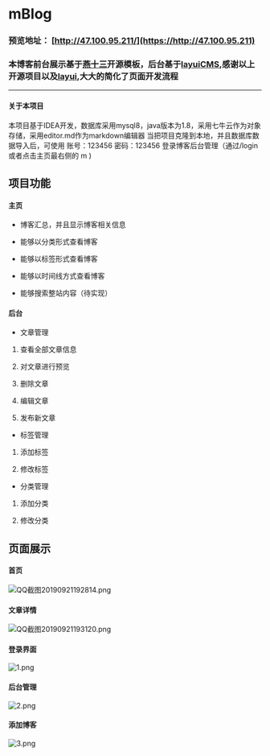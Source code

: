 # mBlog
### 预览地址： [http://47.100.95.211/](https://http://47.100.95.211)

### 本博客前台展示基于[燕十三](https://gitee.com/yssgit/events "燕十三")开源模板，后台基于[layuiCMS](http://layuicms.com/v2/index.html),感谢以上开源项目以及[layui](https://github.com/sentsin/layui/),大大的简化了页面开发流程


------------

#### 关于本项目
本项目基于IDEA开发，数据库采用mysql8，java版本为1.8，采用七牛云作为对象存储，采用editor.md作为markdown编辑器
当把项目克隆到本地，并且数据库数据导入后，可使用 账号：123456 密码：123456 登录博客后台管理（通过/login 或者点击主页最右侧的  m )

## 项目功能
#### 主页

- 博客汇总，并且显示博客相关信息

- 能够以分类形式查看博客

- 能够以标签形式查看博客

- 能够以时间线方式查看博客

- 能够搜索整站内容（待实现）

#### 后台

- 文章管理

1. 查看全部文章信息 

2. 对文章进行预览

3. 删除文章

4. 编辑文章

5. 发布新文章

- 标签管理

1. 添加标签

2. 修改标签

- 分类管理

1. 添加分类

2. 修改分类





## 页面展示

#### 首页
![QQ截图20190921192814.png](https://i.loli.net/2019/09/21/RJ5iar7hkf6OZGn.png)


#### 文章详情
![QQ截图20190921193120.png](https://i.loli.net/2019/09/21/K62eOGFvrdmpI1b.png)


#### 登录界面
![1.png](https://i.loli.net/2019/09/21/7l32IAwOcaDFbJT.png)

#### 后台管理
![2.png](https://i.loli.net/2019/09/21/Ei5FM2DRkhQxLsP.png)

#### 添加博客

![3.png](https://i.loli.net/2019/09/21/GAqBW6jUx87ESn1.png)















